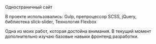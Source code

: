Одностраничный сайт

В проекте использовались: Gulp,
препроцессор SCSS,
jQuery,
библиотека slick-slider,
Технология Flexbox

Одна из моих работ, которая достойна внимания. В текущий момент дополнительно изучаю базовые навыки фронтенд разработки.
